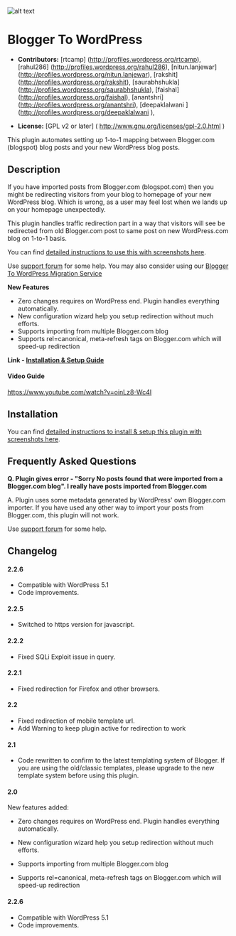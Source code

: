 ![alt text](http://plugins.svn.wordpress.org/blogger-to-wordpress-redirection//assets/banner-772x250.jpg)

# Blogger To WordPress #

* **Contributors:** [rtcamp] (http://profiles.wordpress.org/rtcamp), [rahul286] (http://profiles.wordpress.org/rahul286), [nitun.lanjewar] (http://profiles.wordpress.org/nitun.lanjewar), [rakshit] (http://profiles.wordpress.org/rakshit), [saurabhshukla] (http://profiles.wordpress.org/saurabhshukla), [faishal] (http://profiles.wordpress.org/faishal), [anantshri] (http://profiles.wordpress.org/anantshri), [deepaklalwani] (http://profiles.wordpress.org/deepaklalwani),

* **License:** [GPL v2 or later] ( http://www.gnu.org/licenses/gpl-2.0.html)

This plugin automates setting up 1-to-1 mapping between Blogger.com (blogspot) blog posts and your new WordPress blog posts.

## Description ##

If you have imported posts from Blogger.com (blogspot.com) then you might be redirecting visitors from your blog to homepage of your new WordPress blog. Which is wrong, as a user may feel lost when we lands up on your homepage unexpectedly.

This plugin handles traffic redirection part in a way that visitors will see be redirected from old Blogger.com post to same post on new WordPress.com blog on 1-to-1 basis.

You can find [detailed instructions to use this with screenshots here](https://bloggertowp.org/tutorials/blogger-to-wordpress-redirection-plugin/).

Use [support forum](https://wordpress.org/support/plugin/blogger-to-wordpress-redirection/) for some help.
You may also consider using our [Blogger To WordPress Migration Service](https://bloggertowp.org/service/)

**New Features**

* Zero changes requires on WordPress end. Plugin handles everything automatically.
* New configuration wizard help you setup redirection without much efforts.
* Supports importing from multiple Blogger.com blog
* Supports rel=canonical, meta-refresh tags on Blogger.com which will speed-up redirection

**Link - [Installation & Setup Guide](https://bloggertowp.org/tutorials/blogger-to-wordpress-redirection-plugin/)**

#### Video Guide ####

https://www.youtube.com/watch?v=oinLz8-Wc4I

## Installation ##

You can find [detailed instructions to install & setup this plugin with screenshots here](https://bloggertowp.org/tutorials/blogger-to-wordpress-redirection-plugin/).

## Frequently Asked Questions ##

**Q. Plugin gives error - "Sorry No posts found that were imported from a Blogger.com blog". I really have posts imported from Blogger.com**

A. Plugin uses some metadata generated by WordPress' own Blogger.com importer.
If you have used any other way to import your posts from Blogger.com, this plugin will not work.

Use [support forum](https://wordpress.org/support/plugin/blogger-to-wordpress-redirection/) for some help.

## Changelog ##

#### 2.2.6 ####

* Compatible with WordPress 5.1
* Code improvements.

#### 2.2.5 ####

* Switched to https version for javascript.

#### 2.2.2 ####

* Fixed SQLi Exploit issue in query.

#### 2.2.1 ####

* Fixed redirection for Firefox and other browsers.

#### 2.2 ####

* Fixed redirection of mobile template url.
* Add Warning to keep plugin active for redirection to work

#### 2.1 ####

* Code rewritten to confirm to the latest templating system of Blogger. If you are using the old/classic templates, please upgrade to the new template system before using this plugin.

#### 2.0 ####

New features added:

* Zero changes requires on WordPress end. Plugin handles everything automatically.

* New configuration wizard help you setup redirection without much efforts.

* Supports importing from multiple Blogger.com blog

* Supports rel=canonical, meta-refresh tags on Blogger.com which will speed-up redirection

#### 2.2.6 ####

* Compatible with WordPress 5.1
* Code improvements.
